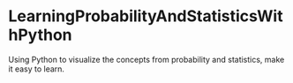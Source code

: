 # LearningProbabilityAndStatisticsWithPython
Using Python to visualize the concepts from probability and statistics, make it easy to learn.
